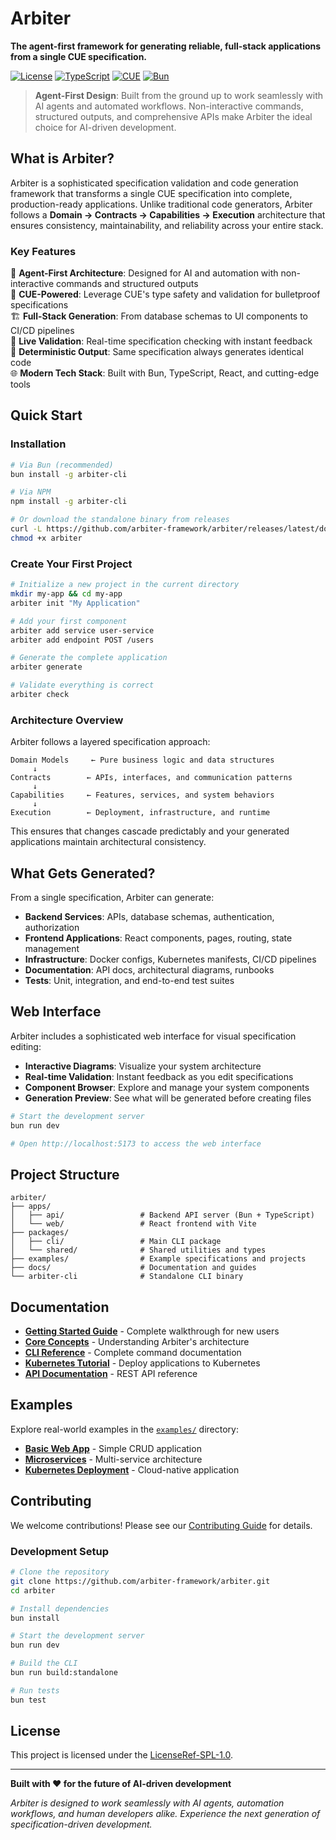 # Arbiter

**The agent-first framework for generating reliable, full-stack applications from a single CUE specification.**

[![License](https://img.shields.io/badge/license-LicenseRef--SPL--1.0-blue.svg)](LICENSE)
[![TypeScript](https://img.shields.io/badge/TypeScript-007ACC?logo=typescript&logoColor=white)](https://www.typescriptlang.org/)
[![CUE](https://img.shields.io/badge/CUE-configuration-green)](https://cuelang.org/)
[![Bun](https://img.shields.io/badge/Bun-000000?logo=bun&logoColor=white)](https://bun.sh/)

> **Agent-First Design**: Built from the ground up to work seamlessly with AI agents and automated workflows. Non-interactive commands, structured outputs, and comprehensive APIs make Arbiter the ideal choice for AI-driven development.

## What is Arbiter?

Arbiter is a sophisticated specification validation and code generation framework that transforms a single CUE specification into complete, production-ready applications. Unlike traditional code generators, Arbiter follows a **Domain → Contracts → Capabilities → Execution** architecture that ensures consistency, maintainability, and reliability across your entire stack.

### Key Features

🤖 **Agent-First Architecture**: Designed for AI and automation with non-interactive commands and structured outputs  
📝 **CUE-Powered**: Leverage CUE's type safety and validation for bulletproof specifications  
🏗️ **Full-Stack Generation**: From database schemas to UI components to CI/CD pipelines  
🔄 **Live Validation**: Real-time specification checking with instant feedback  
🎯 **Deterministic Output**: Same specification always generates identical code  
🌐 **Modern Tech Stack**: Built with Bun, TypeScript, React, and cutting-edge tools  

## Quick Start

### Installation

```bash
# Via Bun (recommended)
bun install -g arbiter-cli

# Via NPM
npm install -g arbiter-cli

# Or download the standalone binary from releases
curl -L https://github.com/arbiter-framework/arbiter/releases/latest/download/arbiter-cli > arbiter
chmod +x arbiter
```

### Create Your First Project

```bash
# Initialize a new project in the current directory
mkdir my-app && cd my-app
arbiter init "My Application"

# Add your first component
arbiter add service user-service
arbiter add endpoint POST /users

# Generate the complete application
arbiter generate

# Validate everything is correct
arbiter check
```

### Architecture Overview

Arbiter follows a layered specification approach:

```
Domain Models     ← Pure business logic and data structures
     ↓
Contracts        ← APIs, interfaces, and communication patterns  
     ↓
Capabilities     ← Features, services, and system behaviors
     ↓
Execution        ← Deployment, infrastructure, and runtime
```

This ensures that changes cascade predictably and your generated applications maintain architectural consistency.

## What Gets Generated?

From a single specification, Arbiter can generate:

- **Backend Services**: APIs, database schemas, authentication, authorization
- **Frontend Applications**: React components, pages, routing, state management  
- **Infrastructure**: Docker configs, Kubernetes manifests, CI/CD pipelines
- **Documentation**: API docs, architectural diagrams, runbooks
- **Tests**: Unit, integration, and end-to-end test suites

## Web Interface

Arbiter includes a sophisticated web interface for visual specification editing:

- **Interactive Diagrams**: Visualize your system architecture
- **Real-time Validation**: Instant feedback as you edit specifications
- **Component Browser**: Explore and manage your system components
- **Generation Preview**: See what will be generated before creating files

```bash
# Start the development server
bun run dev

# Open http://localhost:5173 to access the web interface
```

## Project Structure

```
arbiter/
├── apps/
│   ├── api/                 # Backend API server (Bun + TypeScript)
│   └── web/                 # React frontend with Vite
├── packages/
│   ├── cli/                 # Main CLI package
│   └── shared/              # Shared utilities and types
├── examples/                # Example specifications and projects
├── docs/                    # Documentation and guides
└── arbiter-cli              # Standalone CLI binary
```

## Documentation

- **[Getting Started Guide](docs/getting-started.md)** - Complete walkthrough for new users
- **[Core Concepts](docs/core-concepts.md)** - Understanding Arbiter's architecture
- **[CLI Reference](docs/cli-reference.md)** - Complete command documentation
- **[Kubernetes Tutorial](doc/tutorial/kubernetes/README.md)** - Deploy applications to Kubernetes
- **[API Documentation](docs/api.md)** - REST API reference

## Examples

Explore real-world examples in the [`examples/`](examples/) directory:

- **[Basic Web App](examples/basic-web-app/)** - Simple CRUD application
- **[Microservices](examples/microservices/)** - Multi-service architecture
- **[Kubernetes Deployment](examples/kubernetes/)** - Cloud-native application

## Contributing

We welcome contributions! Please see our [Contributing Guide](CONTRIBUTING.md) for details.

### Development Setup

```bash
# Clone the repository
git clone https://github.com/arbiter-framework/arbiter.git
cd arbiter

# Install dependencies
bun install

# Start the development server
bun run dev

# Build the CLI
bun run build:standalone

# Run tests
bun test
```

## License

This project is licensed under the [LicenseRef-SPL-1.0](LICENSE).

---

**Built with ❤️ for the future of AI-driven development**

*Arbiter is designed to work seamlessly with AI agents, automation workflows, and human developers alike. Experience the next generation of specification-driven development.*